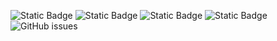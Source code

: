 ![Static Badge](https://img.shields.io/badge/blacklists-60-000000) ![Static Badge](https://img.shields.io/badge/blacklisted-2781170-cc0000) ![Static Badge](https://img.shields.io/badge/whitelisted-2245-00CC00) ![Static Badge](https://img.shields.io/badge/streaming_blacklist-28107-000000) ![GitHub issues](https://img.shields.io/github/issues/fabriziosalmi/blacklists)
